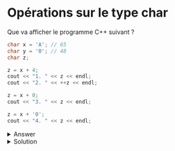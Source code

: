 # Opérations sur le type char

Que va afficher le programme C++ suivant ?

~~~cpp
char x = 'A'; // 65
char y = '0'; // 48
char z;

z = x + 4;
cout << "1. " << z << endl;
cout << "2. " << ++z << endl;

z = x + 0;
cout << "3. " << z << endl;

z = x + '0';
cout << "4. " << z << endl;
~~~


<details>
<summary>Answer</summary>
1. E
2. F
3. A
4. AO
</details>


    

<details>
<summary>Solution</summary>

1. E   
2. F
3. A
4. q
   



</details>
